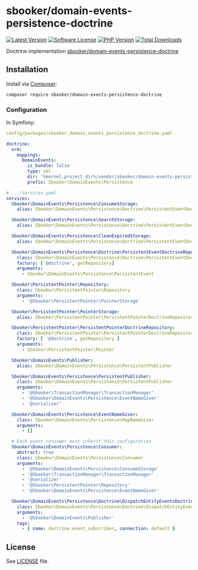 # sbooker/domain-events-persistence-doctrine

[![Latest Version][badge-release]][release]
[![Software License][badge-license]][license]
[![PHP Version][badge-php]][php]
[![Total Downloads][badge-downloads]][downloads]

Doctrine implementation [sbooker/domain-events-persistence-doctrine](https://github.com/sbooker/domain-events-persistence-doctrine)

## Installation
Install via [Composer][composer]:
```bash
composer require sbooker/domain-events-persistence-doctrine
```

### Configuration

In Symfony:
```yaml
config/packages/sbooker_domain_events_persistence_doctrine.yaml

doctrine:
  orm:
    mappings:
      DomainEvents:
        is_bundle: false
        type: xml
        dir: '%kernel.project_dir%/vendor/sbooker/domain-events-persistence-doctrine-doctrine/src/Mapping'
        prefix: Sbooker\DomainEvents\Persistence
``` 

```yaml
# .../services.yaml
services:
  Sbooker\DomainEvents\Persistence\ConsumeStorage:
    alias: Sbooker\DomainEvents\Persistence\Doctrine\PersistentEventDoctrineRepository

  Sbooker\DomainEvents\Persistence\SearchStorage:
    alias: Sbooker\DomainEvents\Persistence\Doctrine\PersistentEventDoctrineRepository

  Sbooker\DomainEvents\Persistence\CleanExpiredStorage:
    alias: Sbooker\DomainEvents\Persistence\Doctrine\PersistentEventDoctrineRepository

  Sbooker\DomainEvents\Persistence\Doctrine\PersistentEventDoctrineRepository:
    class: Sbooker\DomainEvents\Persistence\Doctrine\PersistentEventDoctrineRepository
    factory: ['@doctrine', getRepository]
    arguments:
      - Sbooker\DomainEvents\Persistence\PersistentEvent

  Sbooker\PersistentPointer\Repository:
    class: Sbooker\PersistentPointer\Repository
    arguments:
      - '@Sbooker\PersistentPointer\PointerStorage'

  Sbooker\PersistentPointer\PointerStorage:
    alias: Sbooker\PersistentPointer\PersistentPointerDoctrineRepository

  Sbooker\PersistentPointer\PersistentPointerDoctrineRepository:
    class: Sbooker\PersistentPointer\PersistentPointerDoctrineRepository
    factory: [ '@doctrine', getRepository ]
    arguments:
      - Sbooker\PersistentPointer\Pointer

  Sbooker\DomainEvents\Publisher:
    alias: Sbooker\DomainEvents\Persistence\PersistentPublisher

  Sbooker\DomainEvents\Persistence\PersistentPublisher:
    class: Sbooker\DomainEvents\Persistence\PersistentPublisher
    arguments:
      - '@Sbooker\TransactionManager\TransactionManager'
      - '@Sbooker\DomainEvents\Persistence\EventNameGiver'
      - '@serializer'

  Sbooker\DomainEvents\Persistence\EventNameGiver:
    class: Sbooker\DomainEvents\Persistence\MapNameGiver
    arguments:
      - []

  # Each event consumer must inherit this configuration
  Sbooker\DomainEvents\Persistence\Consumer:
    abstract: true
    class: Sbooker\DomainEvents\Persistence\Consumer
    arguments:
      - '@Sbooker\DomainEvents\Persistence\ConsumeStorage'
      - '@Sbooker\TransactionManager\TransactionManager'
      - '@serializer'
      - '@Sbooker\PersistentPointer\Repository'
      - '@Sbooker\DomainEvents\Persistence\EventNameGiver'

  Sbooker\DomainEvents\Persistence\Doctrine\DispatchEntityEventsDoctrineSubscriber:
    class: Sbooker\DomainEvents\Persistence\Doctrine\DispatchEntityEventsDoctrineSubscriber
    arguments:
      - '@Sbooker\DomainEvents\Publisher'
    tags:
      - { name: doctrine.event_subscriber, connection: default }

```

## License
See [LICENSE][license] file.

[badge-release]: https://img.shields.io/packagist/v/sbooker/domain-events-persistence-doctrine.svg?style=flat-square
[badge-license]: https://img.shields.io/badge/license-MIT-brightgreen.svg?style=flat-square
[badge-php]: https://img.shields.io/packagist/php-v/sbooker/domain-events-persistence-doctrine.svg?style=flat-square
[badge-downloads]: https://img.shields.io/packagist/dt/sbooker/domain-events-persistence-doctrine.svg?style=flat-square

[release]: https://img.shields.io/packagist/v/sbooker/domain-events-persistence-doctrine
[license]: https://github.com/sbooker/domain-events-persistence-doctrine/blob/master/LICENSE
[php]: https://php.net
[downloads]: https://packagist.org/packages/sbooker/domain-events-persistence-doctrine

[composer]: https://getcomposer.org
